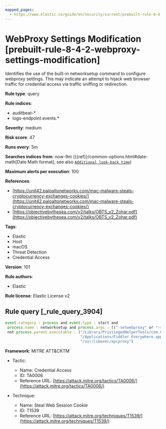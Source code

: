 ```yaml
---
mapped_pages:
  - https://www.elastic.co/guide/en/security/current/prebuilt-rule-8-4-2-webproxy-settings-modification.html
---
```


# WebProxy Settings Modification [prebuilt-rule-8-4-2-webproxy-settings-modification]

Identifies the use of the built-in networksetup command to configure webproxy settings. This may indicate an attempt to hijack web browser traffic for credential access via traffic sniffing or redirection.

**Rule type**: query

**Rule indices**:

* auditbeat-*
* logs-endpoint.events.*

**Severity**: medium

**Risk score**: 47

**Runs every**: 5m

**Searches indices from**: now-9m ({{ref}}/common-options.html#date-math[Date Math format], see also [`Additional look-back time`](docs-content://solutions/security/detect-and-alert/create-detection-rule.md#rule-schedule))

**Maximum alerts per execution**: 100

**References**:

* [https://unit42.paloaltonetworks.com/mac-malware-steals-cryptocurrency-exchanges-cookies/](https://unit42.paloaltonetworks.com/mac-malware-steals-cryptocurrency-exchanges-cookies/)
* [https://objectivebythesea.com/v2/talks/OBTS_v2_Zohar.pdf](https://objectivebythesea.com/v2/talks/OBTS_v2_Zohar.pdf)

**Tags**:

* Elastic
* Host
* macOS
* Threat Detection
* Credential Access

**Version**: 101

**Rule authors**:

* Elastic

**Rule license**: Elastic License v2

## Rule query [_rule_query_3904]

```js
event.category : process and event.type : start and
 process.name : networksetup and process.args : (("-setwebproxy" or "-setsecurewebproxy" or "-setautoproxyurl") and not (Bluetooth or off)) and
 not process.parent.executable : ("/Library/PrivilegedHelperTools/com.80pct.FreedomHelper" or
                                  "/Applications/Fiddler Everywhere.app/Contents/Resources/app/out/WebServer/Fiddler.WebUi" or
                                  "/usr/libexec/xpcproxy")
```

**Framework**: MITRE ATT&CKTM

* Tactic:

    * Name: Credential Access
    * ID: TA0006
    * Reference URL: [https://attack.mitre.org/tactics/TA0006/](https://attack.mitre.org/tactics/TA0006/)

* Technique:

    * Name: Steal Web Session Cookie
    * ID: T1539
    * Reference URL: [https://attack.mitre.org/techniques/T1539/](https://attack.mitre.org/techniques/T1539/)



